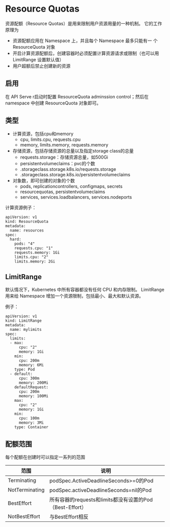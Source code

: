 # Resource Quotas

资源配额（Resource Quotas）是用来限制用户资源用量的一种机制。
它的工作原理为

+ 资源配额应用在 Namespace 上，并且每个 Namespace 最多只能有一 个 ResourceQuota 对象
+ 开启计算资源配额后，创建容器时必须配置计算资源请求或限制（也可以用 LimitRange 设置默认值） 
+ 用户超额后禁止创建新的资源

## 启用

在 API Serve r启动时配置 ResourceQuota adminssion control；然后在 namespace 中创建 ResourceQuota 对象即可。

## 类型

+ 计算资源，包括cpu和memory
    + cpu, limits.cpu, requests.cpu 
    + memory, limits.memory, requests.memory 
+ 存储资源，包括存储资源的总量以及指定storage   class的总量 
    + requests.storage：存储资源总量，如500Gi 
    + persistentvolumeclaims：pvc的个数 
    + .storageclass.storage.k8s.io/requests.storage
    + .storageclass.storage.k8s.io/persistentvolumeclaims 
+ 对象数，即可创建的对象的个数 
    + pods, replicationcontrollers, configmaps, secrets 
    + resourcequotas, persistentvolumeclaims 
    + services, services.loadbalancers, services.nodeports

计算资源例子：

```
apiVersion: v1
kind: ResourceQuota
metadata:
  name: resources
spec:
  hard:
    pods: "4"
    requests.cpu: "1"
    requests.memory: 1Gi
    limits.cpu: "2"
    limits.memory: 2Gi
```

## LimitRange

默认情况下，Kubernetes 中所有容器都没有任何 CPU 和内存限制。 LimitRange 用来给 Namespace 增加一个资源限制，包括最小、最大和默认资源。

例子：

```
apiVersion: v1
kind: LimitRange
metadata:
  name: mylimits
spec:
  limits:
  - max:
      cpu: "2"
      memory: 1Gi
    min:
      cpu: 200m
      memory: 6Mi
    type: Pod
  - default:
      cpu: 300m
      memory: 200Mi
    defaultRequest:
      cpu: 200m
      memory: 100Mi
    max:
      cpu: "2"
      memory: 1Gi
    min:
      cpu: 100m
      memory: 3Mi
    type: Container
```

## 配额范围

每个配额在创建时可以指定一系列的范围

|范围 |说明 |
|---|---|
|Terminating |podSpec.ActiveDeadlineSeconds>=0的Pod|
|NotTerminating | podSpec.activeDeadlineSeconds=nil的Pod|
|BestEffort| 所有容器的requests和limits都没有设置的Pod（Best-Effort）| 
| NotBestEffort| 与BestEffort相反|
